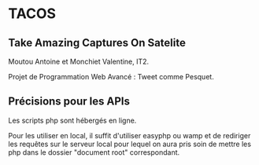 # TACOS

## Take Amazing Captures On Satelite

Moutou Antoine et Monchiet Valentine, IT2.

Projet de Programmation Web Avancé : Tweet comme Pesquet.

## Précisions pour les APIs

Les scripts php sont hébergés en ligne.

Pour les utiliser en local, il suffit d'utiliser easyphp ou wamp et de rediriger les requêtes sur le serveur local pour lequel on aura pris soin de mettre les php dans le dossier "document root" correspondant.
